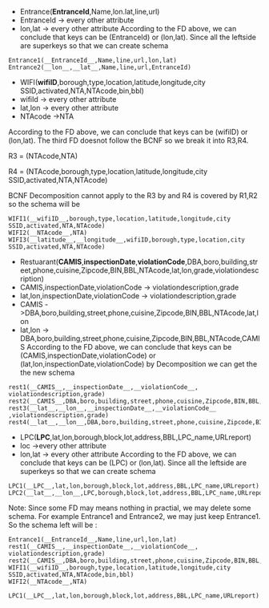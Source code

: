 - Entrance(__EntranceId__,Name,lon.lat,line,url)
- EntranceId -> every other attribute
- lon,lat -> every other attribute
According to the FD above, we can conclude that keys can be (EntranceId) or (lon,lat). Since all the leftside are superkeys so that we can create schema
```
Entrance1(__EntranceId__,Name,line,url,lon,lat)
Entrance2(__lon__,__lat__,Name,line,url,EntranceId)
```

- WIFI(__wifiID__,borough,type,location,latitude,longitude,city SSID,activated,NTA,NTAcode,bin,bbl)
- wifiId -> every other attribute
- lat,lon -> every other attribute
- NTAcode ->NTA

According to the FD above, we can conclude that keys can be (wifiID) or (lon,lat). The third FD doesnot follow the BCNF so we break it into R3,R4.

R3 = (NTAcode,NTA)

R4 = (NTAcode,borough,type,location,latitude,longitude,city SSID,activated,NTA,NTAcode)

 BCNF Decomposition cannot apply to  the R3  by  and R4 is covered by R1,R2
so the schema will be
```
WIFI1(__wifiID__,borough,type,location,latitude,longitude,city SSID,activated,NTA,NTAcode)
WIFI2(__NTAcode__,NTA)
WIFI3(__latitude__,__longitude__,wifiID,borough,type,location,city SSID,activated,NTA,NTAcode)

```


-  Restuarant(__CAMIS__,__inspectionDate__,__violationCode__,DBA,boro,building,street,phone,cuisine,Zipcode,BIN,BBL,NTAcode,lat,lon,grade,violationdescription)
- CAMIS,inspectionDate,violationCode -> violationdescription,grade
- lat,lon,inspectionDate,violationCode -> violationdescription,grade
- CAMIS ->DBA,boro,building,street,phone,cuisine,Zipcode,BIN,BBL,NTAcode,lat,lon
- lat,lon -> DBA,boro,building,street,phone,cuisine,Zipcode,BIN,BBL,NTAcode,CAMIS
According to the FD above, we can conclude that keys can be (CAMIS,inspectionDate,violationCode) or (lat,lon,inspectionDate,violationCode)
by Decomposition we can get the the new schema
```
rest1(__CAMIS__,__inspectionDate__,__violationCode__, violationdescription,grade)
rest2(__CAMIS__,DBA,boro,building,street,phone,cuisine,Zipcode,BIN,BBL,NTAcode,lat,lon)
rest3(__lat__,__lon__,__inspectionDate__,__violationCode__ ,violationdescription,grade)
rest4(__lat__,__lon__,DBA,boro,building,street,phone,cuisine,Zipcode,BIN,BBL,NTAcode,CAMIS)

```
- LPC(__LPC__,lat,lon,borough,block,lot,address,BBL,LPC_name,URLreport)
- loc ->every other attribute
- lon,lat -> every other attribute
According to the FD above, we can conclude that keys can be (LPC) or (lon,lat). Since all the leftside are superkeys so that we can create schema
```
LPC1(__LPC__,lat,lon,borough,block,lot,address,BBL,LPC_name,URLreport)
LPC2(__lat__,__lon__,LPC,borough,block,lot,address,BBL,LPC_name,URLreport)
```


Note: Since some FD may means nothing in practial, we may delete some schema. For example Entrance1 and Entrance2, we may just keep Entrance1. So the schema left will be :
```
Entrance1(__EntranceId__,Name,line,url,lon,lat)
rest1(__CAMIS__,__inspectionDate__,__violationCode__, violationdescription,grade)
rest2(__CAMIS__,DBA,boro,building,street,phone,cuisine,Zipcode,BIN,BBL,NTAcode,lat,lon)
WIFI1(__wifiID__,borough,type,location,latitude,longitude,city SSID,activated,NTA,NTAcode,bin,bbl)
WIFI2(__NTAcode__,NTA)

LPC1(__LPC__,lat,lon,borough,block,lot,address,BBL,LPC_name,URLreport)
```
